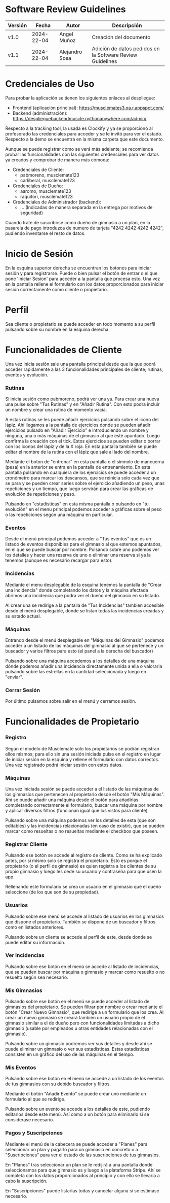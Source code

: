 # Software Review Guidelines

| Versión | Fecha      | Autor | Descripción            |
| ------- | ---------- | ----- | ---------------------- |
| v1.0    | 2024-22-04 | Angel Muñoz   | Creación del documento |
| v1.1    | 2024-22-04 | Alejandro Sosa   | Adición de datos pedidos en la Software Review Guidelines  |

# Credenciales de Uso

Para probar la aplicación se tienen los siguientes enlaces al despliegue:
- Frontend (aplicación principal): https://musclemates3.oa.r.appspot.com/
- Backend (administración): https://desplieguebackendmuscle.pythonanywhere.com/admin/

Respecto a la tracking tool, la usada es Clockify y ya se proporcionó al profesorado las credenciales para acceder y se le invitó para ver el estado. Respecto a la demo se encuentra en la misma carpeta que este documento.

Aunque se puede registrar como se verá más adelante; se recomienda probar las funcionalidades con las siguientes credenciales para ver datos ya creados y comprobar de manera más cómoda:
- Credenciales de Cliente:
  - pabmoreno, musclemate123
  - carliberal, musclemate123
- Credenciales de Dueño:
  - aaromo, musclemate123
  - raquitori, musclemate123
- Credenciales de Administrador (backend):
  - ... (Indicadas de manera separada en la entrega por motivos de seguridad)

Cuando trate de suscribirse como dueño de gimnasio a un plan, en la pasarela de pago introduzca de numero de tarjeta "4242 4242 4242 4242", pudiendo inventarse el resto de datos.

# Inicio de Sesión

En la esquina superior derecha se encuentran los botones para iniciar sesión y para registrarse. Puede o bien pulsar el botón de entrar o el que pone 'Iniciar Sesion' para acceder a la pantalla que procesa esto. 
Una vez en la pantalla rellene el formulario con los datos proporcionados para iniciar sesión correctamente como cliente o propietario.

# Perfil

Sea cliente o propietario se puede acceder en todo momento a su perfil pulsando sobre su nombre en la esquina derecha.

# Funcionalidades de Cliente

Una vez inicia sesión sale una pantalla principal desde que la que podrá acceder rapidamente a las 3 funcionalidades principales de cliente; rutinas, eventos y evolución.

### Rutinas

Si inicia sesión como pabmoreno, podrá ver una ya. Para crear una nueva una pulse sobre "Tus Rutinas" y en "Añadir Rutina". Con esto podra incluir un nombre y crear una rutina de momento vacía.

A estas rutinas se les puede añadir ejercicios pulsando sobre el icono del lápiz. Ahí llegamos a la pantalla de ejercicios donde se pueden añadir ejercicios pulsado en "Añadir Ejercicio" e introduciendo un nombre y ninguna, una o más máquinas de el gimnasio al que esté apuntado. Luego confirma la creación con el tick. Estos ejercicios se pueden editar o borrar con los iconos del lápiz y de la X roja. En esta pantalla también se puede editar el nombre de la rutina con el lápiz que sale al lado del nombre.

Mediante el boton de "entrenar" en esta pantalla o el símnolo de mancuerna (pesa) en la anterior se entra en la pantalla de entrenamiento. En esta pantalla pulsando en cualquiera de los ejercicios se puede acceder a un cronómetro para marcar los descansos, que se reinicia solo cada vez que se para y se pueden crear series sobre el ejercicio añadiendo un peso, unas repeticiones y un tiempo, que luego servirán para crear las gráficas de evolución de repeticiones y peso.

Pulsando en "estadisticas" en esta misma pantalla o pulsando en "tu evolución" en el menu principal podemos acceder a gráficas sobre el peso o las repeticiones según una máquina en particular.

### Eventos

Desde el menú principal podemos acceder a "Tus eventos" que es un listado de eventos disponibles para el gimnasio al que estemos apuntados, en el que se puede buscar por nombre. Pulsando sobre uno podemos ver los detalles y hacer una reserva de uno o eliminar una reserva si ya la tenemos (aunque es necesario recargar para esto).

### Incidencias

Mediante el menu desplegable de la esquina tenemos la pantalla de "Crear una incidencia" donde completando los datos y la máquina afectada abrimos una incidencia que podra ver el dueño del gimnasio en su listado.

Al crear una se redirige a la pantalla de "Tus Incidencias" tambien accesible desde el menú desplegable, donde se listan todas las incidencias creadas y su estado actual.

### Máquinas

Entrando desde el menú desplegable en "Máquinas del Gimnasio" podemos acceder a un listado de las máquinas del gimnasio al que se pertenece y un buscador y varios filtros para esto (el panel a la derecha del buscador)

Pulsando sobre una máquina accedemos a los detalles de una máquina dónde podemos añadir una incidencia directamente unida a ella o valorarla pulsando sobre las estrellas en la cantidad seleccionada y luego en "enviar".

### Cerrar Sesión

Por último pulsamos sobre salir en el menú y cerramos sesión.

# Funcionalidades de Propietario

### Registro

Según el modelo de Musclemate solo los propietarios se podrán registran ellos mismos; para ello sin una sesión iniciada pulse en el registro en lugar de iniciar sesión en la esquina y rellene el formulario con datos correctos. Una vez registrado podrá iniciar sesión con estos datos.

### Máquinas

Una vez iniciada sesión se puede acceder a el listado de las máquinas de los gimnasios que pertenecen al propietario desde el botón "Mis Máquinas".
Ahí se puede añadir una máquina desde el botón para añadirlas completando correctamente el formulario, buscar una máquina por nombre y aplicar diversos filtros (funcionan igual que los vistos para cliente)

Pulsando sobre una máquina podemos ver los detalles de esta (que son editables) y las incidencias relacionadas (en caso de existir), que se pueden marcar como resueltas o no resueltas mediante el checkbox que poseen.

### Registrar Cliente

Pulsando ese botón se accede al registro de cliente. Como se ha explicado antes, por si mismo solo se registra el propietario. Esto es porque el propietario (o el perfil de gimnasio) es quien registra a los clientes de su propio gimnasio y luego les cede su usuario y contraseña para que usen la app.

Rellenando este formulario se crea un usuario en el gimnasio que el dueño seleccione (de los que son de su propiedad).

### Usuarios

Pulsando sobre ese menú se accede al listado de usuarios en los gimnasios que dispone el propietario. También se dispone de un buscador y filtros como en listados anteriores.

Pulsando sobre un cliente se accede al perfil de este, desde donde se puede editar su información.

### Ver Incidencias

Pulsando sobre ese botón en el menú se accede al listado de incidencias, que se pueden buscar por máquina o gimnasio y marcar como resuelto o no resuelto según sea necesario.

### Mis Gimnasios

Pulsando sobre ese botón en el menú se puede acceder al listado de gimnasios del propietario. Se pueden filtrar por nombre o crear mediante el botón "Crear Nuevo Gimnasio", que redirige a un formulario que los crea. Al crear un nuevo gimnasio se creará también un usuario propio de el gimnasio similar a el de dueño pero con funcionalidades limitadas a dicho gimnasio (usable por empleados u otras entidades relacionadas con el gimnasio).

Pulsando sobre un gimnasio podremos ver sus detalles y desde ahi se puede eliminar un gimnasio o ver sus estadísticas. Estas estadísticas consisten en un gráfico del uso de las máquinas en el tiempo.

### Mis Eventos

Pulsando sobre ese botón en el menú se accede a un listado de los eventos de tus gimnasios con su debido buscador y filtros.

Mediante el botón "Añadir Evento" se puede crear uno mediante un formulario al que se redirige.

Pulsando sobre un evento se accede a los detalles de este, pudiendo editarlos desde este menú. Así como a un botón para eliminarlo si se considerase necesario.

### Pagos y Suscripciones

Mediante el menú de la cabecera se puede acceder a "Planes" para seleccionar un plan y pagarlo para un gimnasio en concreto o a "Suscripciones" para ver el estado de las suscripciones de tus gimnasios.

En "Planes" tras seleccionar un plan se le redijirá a una pantalla donde seleccionamos para que gimnasio es y luego a la plataforma Stripe. Ahí se completa con los datos proporcionados al principio y con ello se llevaría a cabo la suscripción.

En "Suscripciones" puede listarlas todas y cancelar alguna si se estimase necesario.

